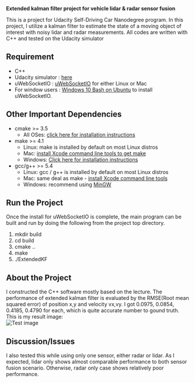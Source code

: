 **Extended kalman filter project for vehicle lidar & radar sensor fusion**

This is a project for Udacity Self-Driving Car Nanodegree program. In this project, I utilize a kalman filter to estimate the state of a moving object of interest with noisy lidar and radar measurements. All codes are written with C++ and tested on the Udacity simulator 

## Requirement 

- C++
- Udacity simulator : [here](https://github.com/udacity/self-driving-car-sim/releases)
- uWebSocketIO : [uWebSocketIO](https://github.com/uWebSockets/uWebSockets) for either Linux or Mac
- For window users : [Windows 10 Bash on Ubuntu](https://www.howtogeek.com/249966/how-to-install-and-use-the-linux-bash-shell-on-windows-10/) to install uWebSocketIO. 

## Other Important Dependencies

* cmake >= 3.5
  * All OSes: [click here for installation instructions](https://cmake.org/install/)
* make >= 4.1
  * Linux: make is installed by default on most Linux distros
  * Mac: [install Xcode command line tools to get make](https://developer.apple.com/xcode/features/)
  * Windows: [Click here for installation instructions](http://gnuwin32.sourceforge.net/packages/make.htm)
* gcc/g++ >= 5.4
  * Linux: gcc / g++ is installed by default on most Linux distros
  * Mac: same deal as make - [install Xcode command line tools](https://developer.apple.com/xcode/features/)
  * Windows: recommend using [MinGW](http://www.mingw.org/)

## Run the Project 

Once the install for uWebSocketIO is complete, the main program can be built and run by doing the following from the project top directory.

1. mkdir build
2. cd build
3. cmake ..
4. make
5. ./ExtendedKF

## About the Project 

I constructed the C++ software mostly based on the lecture. The performance of extended kalman filter is evaluated by 
the RMSE(Root mean squared error) of position x,y and velocity vx,vy. 
I got 0.0975, 0.0854, 0.4185, 0.4790 for each, which is quite accurate number to gound truth.
This is my result image:  
![Test image](https://github.com/KHKANG36/Extended-Kalman-Filter-Project/Sim2.jpg)

## Discussion/Issues 

I also tested this while using only one sensor, either radar or lidar. As I expected, lidar only shows almost comparable performance to both sensor fusion scenario. Otherwise, radar only case shows relatively poor performance. 
